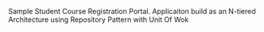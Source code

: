Sample Student Course Registration Portal.
Applicaiton build as an N-tiered Architecture using Repository Pattern with Unit Of Wok
